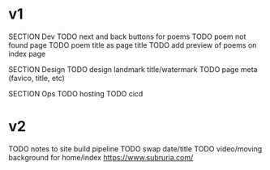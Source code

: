 # v1
SECTION Dev
TODO next and back buttons for poems
TODO poem not found page
TODO poem title as page title
TODO add preview of poems on index page


SECTION Design
TODO design landmark title/watermark
TODO page meta (favico, title, etc)

SECTION Ops
TODO hosting
TODO cicd

# v2
TODO notes to site build pipeline
TODO swap date/title
TODO video/moving background for home/index https://www.subruria.com/

